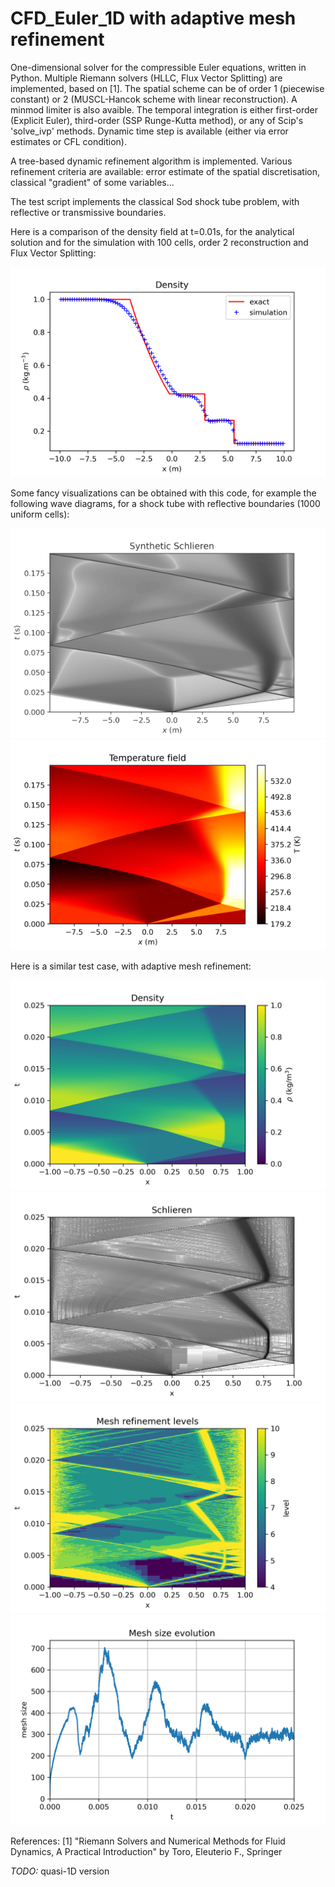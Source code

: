 # CFD_Euler_1D with adaptive mesh refinement
One-dimensional solver for the compressible Euler equations, written in Python.
Multiple Riemann solvers (HLLC, Flux Vector Splitting) are implemented, based on [1]. The spatial scheme can be of order 1 (piecewise constant) or 2 (MUSCL-Hancok scheme with linear reconstruction). A minmod limiter is also avaible. The temporal integration is either first-order (Explicit Euler), third-order (SSP Runge-Kutta method), or any of Scip's 'solve_ivp' methods.
Dynamic time step is available (either via error estimates or CFL condition).

A tree-based dynamic refinement algorithm is implemented. Various refinement criteria are available: error estimate of the spatial discretisation, classical "gradient" of some variables...

The test script implements the classical Sod shock tube problem, with reflective or transmissive boundaries.

Here is a comparison of the density field at t=0.01s, for the analytical solution and for the simulation with 100 cells, order 2 reconstruction and Flux Vector Splitting:

![comparison](https://raw.githubusercontent.com/laurent90git/CFD_Euler_1D/main/doc/comparison_density_FVS_r1l1_small.png)

Some fancy visualizations can be obtained with this code, for example the following wave diagrams, for a shock tube with reflective boundaries (1000 uniform cells):

![schlieren](https://raw.githubusercontent.com/laurent90git/CFD_Euler_1D/main/doc/schlieren_mode2r1l1_bright_small.png)
![T_field](https://raw.githubusercontent.com/laurent90git/CFD_Euler_1D/main/doc/T_mode2r1l1_small.png)

Here is a similar test case, with adaptive mesh refinement:

![density](https://raw.githubusercontent.com/laurent90git/CFD_Euler_1D/main/doc/adapt_mod1/density_mod1.png)
![schlieren](https://raw.githubusercontent.com/laurent90git/CFD_Euler_1D/main/doc/adapt_mod1/schlieren_mod1.png)
![mesh levels](https://raw.githubusercontent.com/laurent90git/CFD_Euler_1D/main/doc/adapt_mod1/mesh_refinement_levels_mod1.png)
![mesh size](https://raw.githubusercontent.com/laurent90git/CFD_Euler_1D/main/doc/adapt_mod1/mesh_size_mod1.png)

References:
  [1] "Riemann Solvers and Numerical Methods for Fluid Dynamics, A Practical Introduction" by Toro, Eleuterio F., Springer
  
*TODO:* quasi-1D version

